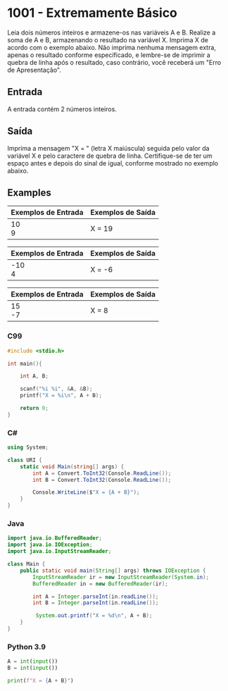 # 1001 - Extremamente Básico

Leia dois números inteiros e armazene-os nas variáveis A e B. Realize a soma de A e B, armazenando o resultado na variável X. Imprima X de acordo com o exemplo abaixo. Não imprima nenhuma mensagem extra, apenas o resultado conforme especificado, e lembre-se de imprimir a quebra de linha após o resultado, caso contrário, você receberá um "Erro de Apresentação".

## Entrada

A entrada contém 2 números inteiros.

## Saída

Imprima a mensagem "X = " (letra X maiúscula) seguida pelo valor da variável X e pelo caractere de quebra de linha. Certifique-se de ter um espaço antes e depois do sinal de igual, conforme mostrado no exemplo abaixo.

## Examples

| Exemplos de Entrada | Exemplos de Saída |
| ------------------- | ----------------- |
| 10<br>9             | X = 19            |

| Exemplos de Entrada | Exemplos de Saída |
| ------------------- | ----------------- |
| -10<br>4            | X = -6            |

| Exemplos de Entrada | Exemplos de Saída |
| ------------------- | ----------------- |
| 15<br>-7            | X = 8             |

### C99

```c
#include <stdio.h>

int main(){

    int A, B;

    scanf("%i %i", &A, &B);
    printf("X = %i\n", A + B);

    return 0;
}
```

### C#

```cs
using System;

class URI {
    static void Main(string[] args) {
        int A = Convert.ToInt32(Console.ReadLine());
        int B = Convert.ToInt32(Console.ReadLine());

        Console.WriteLine($"X = {A + B}");
    }
}
```

### Java

```java
import java.io.BufferedReader;
import java.io.IOException;
import java.io.InputStreamReader;

class Main {
    public static void main(String[] args) throws IOException {
        InputStreamReader ir = new InputStreamReader(System.in);
        BufferedReader in = new BufferedReader(ir);

        int A = Integer.parseInt(in.readLine());
        int B = Integer.parseInt(in.readLine());

         System.out.printf("X = %d\n", A + B);
    }
}
```

### Python 3.9

```python
A = int(input())
B = int(input())

print(f"X = {A + B}")

```
